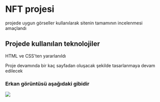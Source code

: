 <h1>NFT projesi</h1>

<p>projede uygun görseller kullanılarak sitenin tamamının incelenmesi amaçlandı</p>

<h2>Projede kullanılan teknolojiler</h2>

HTML ve CSS'ten yararlanıldı

<p>Proje devamında bir kaç sayfadan oluşacak şekilde tasarlanmaya devam edilecek</p>


<h3>Erkan görüntüsü aşağıdaki gibidir</h3>

![](NFT.gif)
